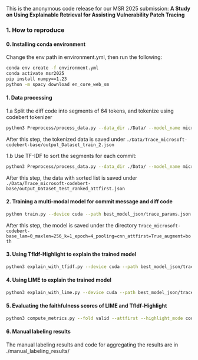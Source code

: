 This is the anonymous code release for our MSR 2025 submission: **A Study on Using Explainable Retrieval for Assisting Vulnerability Patch Tracing**

### 1. How to reproduce

#### 0. Installing conda environment

Change the env path in environment.yml, then run the following:

```bash
conda env create -f environment.yml
conda activate msr2025
pip install numpy==1.23
python -m spacy download en_core_web_sm
```

#### 1. Data processing

1.a Split the diff code into segments of 64 tokens, and tokenize using codebert tokenizer
```bash
python3 Preprocess/process_data.py --data_dir ./Data/ --model_name microsoft/codebert-base --step 3
```
After this step, the tokenized data is saved under `./Data/Trace_microsoft-codebert-base/output_Dataset_train_2.json`

1.b Use TF-IDF to sort the segments for each commit:
```bash
python3 Preprocess/process_data.py --data_dir ./Data/ --model_name microsoft/codebert-base --step 4
```
After this step, the data with sorted list is saved under `./Data/Trace_microsoft-codebert-base/output_Dataset_test_ranked_attfirst.json`

#### 2. Training a multi-modal model for commit message and diff code

```bash
python train.py --device cuda --path best_model_json/trace_params.json --att_lambda 0.0 --batch_size 4 --epochs 4 --max_length 256 --codetopk 1 --model_name microsoft/codebert-base --attfirst --pooling_method cnn --is_augment both
```
After this step, the model is saved under the directory `Trace_microsoft-codebert-base_lam=0_maxlen=256_k=1_epoch=4_pooling=cnn_attfirst=True_augment=both`

#### 3. Using TfIdf-Highlight to explain the trained model

```bash
python3 explain_with_tfidf.py --device cuda --path best_model_json/trace_params.json --epochs 4 --max_length 256 --codetopk 1 --pooling_method cnn --attfirst --is_augment both --model_name microsoft/codebert-base --option tfidf --fold valid --highlight_mode codeonly --topk 10
```

#### 4. Using LIME to explain the trained model

```bash
python3 explain_with_lime.py --device cuda --path best_model_json/trace_params.json --epochs 4 --max_length 256 --codetopk 1 --pooling_method cnn --attfirst --is_augment both --model_name microsoft/codebert-base --fold valid --highlight_mode codeonly --topk 10 --num_samples 10
```

#### 5. Evaluating the faithfulness scores of LIME and TfIdf-Highlight

```bash
python3 compute_metrics.py --fold valid --attfirst --highlight_mode codeonly --max_length 256 --is_augment both --pooling_method cnn
```

#### 6. Manual labeling results

The manual labeling results and code for aggregating the results are in ./manual_labeling_results/
